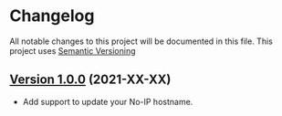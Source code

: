 # Changelog

All notable changes to this project will be documented in this file. This project uses [Semantic Versioning](https://semver.org/)

## [Version 1.0.0](https://github.com/donavanbecker/homebridge-noip/compare/v0.1.0...v1.0.0) (2021-XX-XX)

- Add support to update your No-IP hostname.
